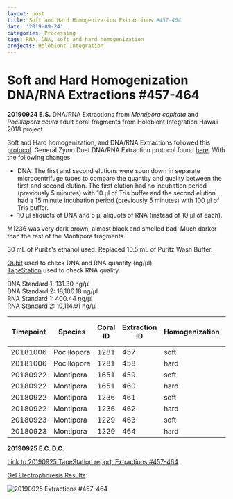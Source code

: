 ```yaml
---
layout: post
title: Soft and Hard Homogenization Extractions #457-464
date: '2019-09-24'
categories: Processing
tags: RNA, DNA, soft and hard homogenization
projects: Holobiont Integration
---
```


# Soft and Hard Homogenization DNA/RNA Extractions #457-464

**20190924 E.S.**
DNA/RNA Extractions from *Montipora capitata* and *Pocillopora acuta* adult coral fragments from Holobiont Integration Hawaii 2018 project.  

Soft and Hard homogenization, and DNA/RNA Extractions followed this [protocol](https://github.com/emmastrand/EmmaStrand_Notebook/blob/master/_posts/2019-06-05-Soft-and-Hard-Homogenization-Protocol.md). General Zymo Duet DNA/RNA Extraction protocol found [here](https://github.com/emmastrand/EmmaStrand_Notebook/blob/master/_posts/2019-05-31-Zymo-Duet-RNA-DNA-Extraction-Protocol.md). With the following changes:  
- DNA: The first and second elutions were spun down in separate microcentrifuge tubes to compare the quantity and quality between the first and second elution. The first elution had no incubation period (previously 5 minutes) with 10 μl of Tris buffer and the second elution had a 15 minute incubation period (previously 5 minutes) with 100 μl of Tris buffer.  
- 10 μl aliquots of DNA and 5 μl aliquots of RNA (instead of 10 μl of each).    

M1236 was very dark brown, almost black and smelled bad. Much darker than the rest of the Montipora fragments.

30 mL of Puritz's ethanol used. Replaced 10.5 mL of Puritz Wash Buffer.

[Qubit](https://github.com/emmastrand/EmmaStrand_Notebook/blob/master/_posts/2019-05-31-Qubit-Protocol.md) used to check DNA and RNA quantity (ng/μl).  
[TapeStation](https://github.com/emmastrand/EmmaStrand_Notebook/blob/master/_posts/2019-05-31-TapeStation-Protocol.md) used to check RNA quality.

DNA Standard 1: 131.30 ng/μl  
DNA Standard 2: 18,106.18 ng/μl  
RNA Standard 1: 400.44 ng/μl  
RNA Standard 2: 10,114.91 ng/μl

| Timepoint | Species     | Coral ID | Extraction ID | Homogenization | DNA Reading 1 | DNA Reading 2 | Average DNA ng/μl | RNA Reading 1 | RNA Reading 2 | Average RNA ng/μl | RIN |
|-----------|-------------|----------|---------------|----------------|---------------|---------------|-------------------|---------------|---------------|-------------------|-----|
| 20181006  | Pocillopora | 1281     | 457           | soft           | 34.2          | 34            | 34.1              | 64.4          | 64.4          | 64.4              | 8.4 |
| 20181006  | Pocillopora | 1281     | 458           | hard           | 16.7          | 16.7          | 16.7              | 39.4          | 39.4          | 39.4              | NA  |
| 20180922  | Montipora   | 1651     | 459           | soft           | 24.6          | 24.4          | 24.5              | 56.6          | 56.8          | 56.7              | 9.1 |
| 20180922  | Montipora   | 1651     | 460           | hard           | 27            | 27            | 27                | 31.2          | 31.4          | 31.3              | NA  |
| 20180922  | Montipora   | 1236     | 461           | soft           | **            | **            | **                | 17.8          | 17.8          | 17.8              | 2.7 |
| 20180922  | Montipora   | 1236     | 462           | hard           | **            | **            | **                | 13.6          | 13.8          | 13.7              | NA  |
| 20180923  | Montipora   | 1229     | 463           | soft           | 4.56          | 4.48          | 4.52              | 14.2          | 14.4          | 14.3              | 8.9 |
| 20180923  | Montipora   | 1229     | 464           | hard           | 3.64          | 3.6           | 3.62              | 15.6          | 15.6          | 15.6              | NA  |

**20190925 E.C. D.C.**

[Link to 20190925 TapeStation report, Extractions #457-464](https://github.com/emmastrand/EmmaStrand_Notebook/blob/master/TapeStation/2019-09-25%20-%2010.36.31.pdf)

[Gel Electrophoresis Results](https://github.com/emmastrand/EmmaStrand_Notebook/blob/master/_posts/2019-07-16-Gel-Electrophoresis-Protocol.md):

![20190925 Extractions #457-464](https://github.com/emmastrand/EmmaStrand_Notebook/blob/master/images/20190925.JPG?raw=true)

